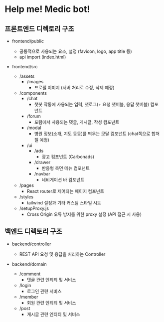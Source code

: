 # Help me! Medic bot!

## 프론트엔드 디렉토리 구조

- frontend/public

  - 공통적으로 사용되는 요소, 설정 (favicon, logo, app title 등)
  - api import (index.html)

- frontend/src

  - /assets
    - /images
      - 프로필 이미지 (서버 처리로 수정, 삭제 예정)
  - /components
    - /chat
      - 챗봇 작동에 사용되는 입력, 챗로그(+ 요청 챗버블, 응답 챗버블) 컴포넌트
    - /forum
      - 포럼에서 사용되는 댓글, 게시글, 작성 컴포넌트
    - /modal
      - 병원 정보(소개, 지도 등등)를 띄우는 모달 컴포넌트 (chat쪽으로 합쳐질 예정)
    - /ui
      - /ads
        - 광고 컴포넌트 (Carbonads)
      - /drawer
        - 반응형 측면 메뉴 컴포넌트
      - /navbar
        - 네비게이션 바 컴포넌트
  - /pages
    - React router로 제어되는 페이지 컴포넌트
  - /styles
    - tailwind 설정과 기타 커스텀 스타일 시트
  - /setupProxy.js
    - Cross Origin 오류 방지를 위한 proxy 설정 (API 접근 시 사용)

## 백엔드 디렉토리 구조

- backend/controller

  - REST API 요청 및 응답을 처리하는 Controller

- backend/domain
  - /comment
    - 댓글 관련 엔티티 및 서비스
  - /login
    - 로그인 관련 서비스
  - /member
    - 회원 관련 엔티티 및 서비스
  - /post
    - 게시글 관련 엔티티 및 서비스
